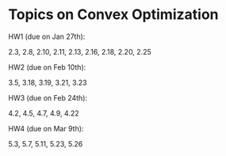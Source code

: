 # Topics on Convex Optimization


HW1 (due on Jan 27th):

2.3, 2.8, 2.10, 2.11, 2.13, 2.16, 2.18, 2.20, 2.25

HW2 (due on Feb 10th):

3.5, 3.18, 3.19, 3.21, 3.23

HW3 (due on Feb 24th):

4.2, 4.5, 4.7, 4.9, 4.22

HW4 (due on Mar 9th):

5.3, 5.7, 5.11, 5.23, 5.26
